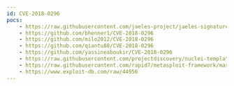 ```yaml
---
id: CVE-2018-0296
pocs:
    - https://raw.githubusercontent.com/jaeles-project/jaeles-signatures/master/cves/cisco-asa-path-traversal-cve-2018-0296.yaml
    - https://github.com/bhenner1/CVE-2018-0296
    - https://github.com/milo2012/CVE-2018-0296
    - https://github.com/qiantu88/CVE-2018-0296
    - https://github.com/yassineaboukir/CVE-2018-0296
    - https://raw.githubusercontent.com/projectdiscovery/nuclei-templates/master/cves/CVE-2018-0296.yaml
    - https://raw.githubusercontent.com/rapid7/metasploit-framework/master/modules/auxiliary/scanner/http/cisco_directory_traversal.rb
    - https://www.exploit-db.com/raw/44956
---
```

